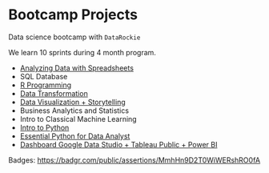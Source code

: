 # Bootcamp Projects
Data science bootcamp with `DataRockie`

We learn 10 sprints during 4 month program.

- [Analyzing Data with Spreadsheets](https://github.com/sprasaming/Bootcamp_Projects/tree/main/Project_Spreadsheets)
- SQL Database
- [R Programming](https://github.com/sprasaming/Bootcamp_Projects/tree/main/Project_R%20Programming)
- [Data Transformation](https://github.com/sprasaming/Bootcamp_Projects/tree/main/Project_Data%20Transformation)
- [Data Visualization + Storytelling](https://github.com/sprasaming/Bootcamp_Projects/tree/main/Project_Data%20Visualization%20%2B%20Storytelling)
- Business Analytics and Statistics
- Intro to Classical Machine Learning
- [Intro to Python](https://github.com/sprasaming/Bootcamp_Projects/tree/main/Project_Intro%20to%20Python)
- [Essential Python for Data Analyst](https://github.com/sprasaming/Bootcamp_Projects/tree/main/Project_Essential%20Python%20for%20Data%20Analyst)
- [Dashboard Google Data Studio + Tableau Public + Power BI](https://github.com/sprasaming/Bootcamp_Projects/tree/main/Dashboard%20Google%20Data%20Studio%20%2B%20Tableau%20Public%20%2B%20Power%20BI)

Badges: https://badgr.com/public/assertions/MmhHn9D2T0WiWERshRO0fA
